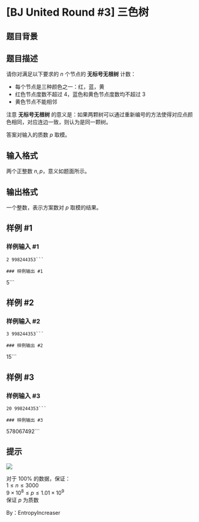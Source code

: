 # [BJ United Round #3] 三色树

## 题目背景



## 题目描述

请你对满足以下要求的 $n$ 个节点的 **无标号无根树** 计数： 
 
- 每个节点是三种颜色之一：红，蓝，黄
- 红色节点度数不超过 $4$，蓝色和黄色节点度数均不超过 $3$  
- 黄色节点不能相邻

注意 **无标号无根树** 的意义是：如果两颗树可以通过重新编号的方法使得对应点颜色相同，对应连边一致，则认为是同一颗树。

答案对输入的质数 $p$ 取模。

## 输入格式

两个正整数 $n,p$，意义如题面所示。

## 输出格式

一个整数，表示方案数对 $p$ 取模的结果。

## 样例 #1

### 样例输入 #1
```
2 998244353```

### 样例输出 #1

```
5```

## 样例 #2

### 样例输入 #2
```
3 998244353```

### 样例输出 #2

```
15```

## 样例 #3

### 样例输入 #3
```
20 998244353```

### 样例输出 #3

```
578067492```

## 提示

![](https://i.niupic.com/images/2019/09/08/_51.png)  

对于 $100\%$ 的数据，保证：  
$1\le n \le 3000$  
$9\times 10^8 \le p \le 1.01 \times 10^9$   
保证 $p$ 为质数

By：EntropyIncreaser
